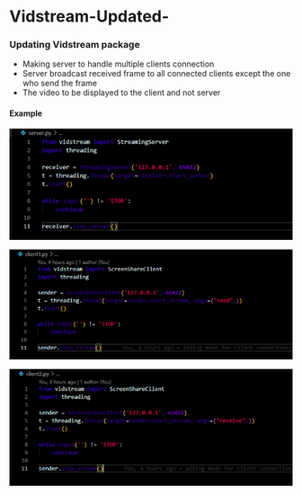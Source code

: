 # Vidstream-Updated-
### Updating Vidstream package
- Making server to handle multiple clients connection
- Server broadcast received frame to all connected clients except the one who send the frame
- The video to be displayed to the client and not server

#### Example

![Server Image](./img/server.png)


![Client 1 Image](./img/client1.png)


![Client 2 Image](./img/client2.png)

